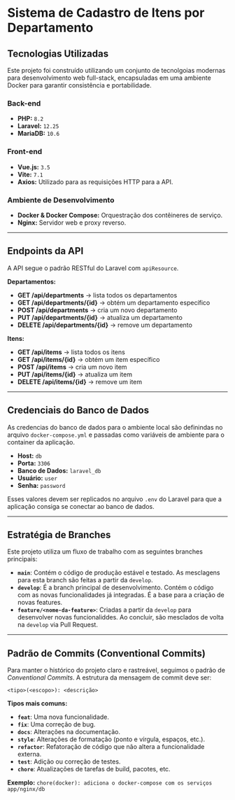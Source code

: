 # Sistema de Cadastro de Itens por Departamento

## Tecnologias Utilizadas

Este projeto foi construído utilizando um conjunto de tecnolgoias modernas para desenvolvimento web full-stack, encapsuladas em uma ambiente Docker para garantir consistência e portabilidade.

### **Back-end**
* **PHP:** `8.2`
* **Laravel:** `12.25`
* **MariaDB:** `10.6`

### **Front-end**
* **Vue.js:** `3.5`
* **Vite:** `7.1`
* **Axios:** Utilizado para as requisições HTTP para a API.

### **Ambiente de Desenvolvimento**
* **Docker & Docker Compose:** Orquestração dos contêineres de serviço.
* **Nginx:** Servidor web e proxy reverso.

---

## Endpoints da API

A API segue o padrão RESTful do Laravel com `apiResource`.

**Departamentos:**

-    **GET /api/departments** → lista todos os departamentos
-    **GET /api/departments/{id}** → obtém um departamento específico
-    **POST /api/departments** → cria um novo departamento
-    **PUT /api/departments/{id}** → atualiza um departamento
-    **DELETE /api/departments/{id}** → remove um departamento
  
**Itens:**

-    **GET /api/items** → lista todos os itens
-    **GET /api/items/{id}** → obtém um item específico
-    **POST /api/items** → cria um novo item
-    **PUT /api/items/{id}** → atualiza um item
-    **DELETE /api/items/{id}** → remove um item


---

## Credenciais do Banco de Dados

As credencias do banco de dados para o ambiente local são definindas no arquivo `docker-compose.yml` e passadas como variáveis de ambiente para o container da aplicação.

-   **Host:** `db`
-   **Porta:** `3306`
-   **Banco de Dados:** `laravel_db`
-   **Usuário:** `user`
-   **Senha:** `password`

Esses valores devem ser replicados no arquivo `.env` do Laravel para que a aplicação consiga se conectar ao banco de dados.

---

## Estratégia de Branches

Este projeto utiliza um fluxo de trabalho com as seguintes branches principais:

-   **`main`**: Contém o código de produção estável e testado. As mesclagens para esta branch são feitas a partir da `develop`.
-   **`develop`**: É a branch principal de desenvolvimento. Contém o código com as novas funcionalidades já integradas. É a base para a criação de novas features.
-   **`feature/<nome-da-feature>`**: Criadas a partir da `develop` para desenvolver novas funcionaliddes. Ao concluir, são mesclados de volta na `develop` via Pull Request.

---

## Padrão de Commits (Conventional Commits)

Para manter o histórico do projeto claro e rastreável, seguimos o padrão de *Conventional Commits*. A estrutura da mensagem de commit deve ser:

` <tipo>(<escopo>): <descrição> `

**Tipos mais comuns:**
-   **`feat`**: Uma nova funcionalidade.
-   **`fix`**: Uma correção de bug.
-   **`docs`**: Alterações na documentação.
-   **`style`**: Alterações de formatação (ponto e vírgula, espaços, etc.).
-   **`refactor`**: Refatoração de código que não altera a funcionalidade externa.
-   **`test`**: Adição ou correção de testes.
-   **`chore`**: Atualizações de tarefas de build, pacotes, etc.

**Exemplo:** `chore(docker): adiciona o docker-compose com os serviços app/nginx/db`